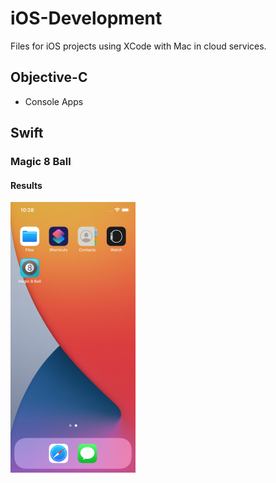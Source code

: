 # iOS-Development
Files for iOS projects using XCode with Mac in cloud services. 


## Objective-C

- Console Apps

## Swift


### Magic 8 Ball





#### Results


![Home](https://github.com/aquaman48/iOS-Development/blob/main/Screenshots/Swift/Magic8/Magic8_Home.png)
